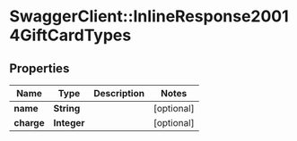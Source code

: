 # SwaggerClient::InlineResponse20014GiftCardTypes

## Properties
Name | Type | Description | Notes
------------ | ------------- | ------------- | -------------
**name** | **String** |  | [optional] 
**charge** | **Integer** |  | [optional] 


